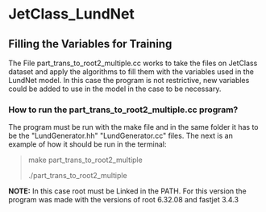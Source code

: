 # JetClass_LundNet

## Filling the Variables for Training
The File part_trans_to_root2_multiple.cc works to take the files on JetClass dataset and apply the algorithms to fill them with the variables used in the LundNet model. In this case the program is not restrictive, new variables could be added to use in the model in the case to be necessary.

### How to run the part_trans_to_root2_multiple.cc program?
The program must be run with the make file and in the same folder it has to be the "LundGenerator.hh" "LundGenerator.cc" files. The next is an example of how it should be run in the terminal:
> make part_trans_to_root2_multiple
> 
> ./part_trans_to_root2_multiple

**NOTE:** In this case root must be Linked in the PATH. For this version the program was made with the versions of root 6.32.08 and fastjet 3.4.3
